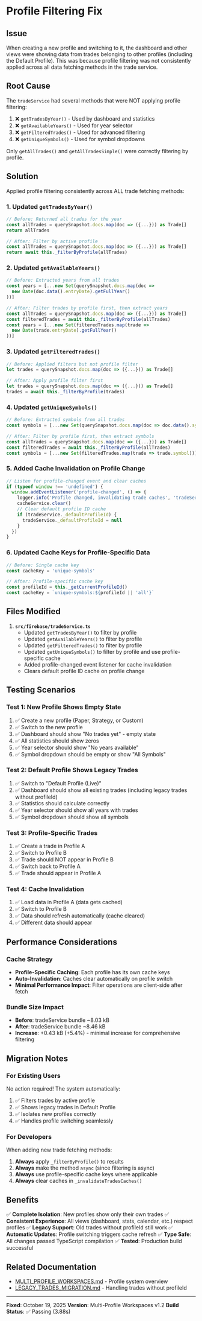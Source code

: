 # Profile Filtering Fix

## Issue

When creating a new profile and switching to it, the dashboard and other views were showing data from trades belonging to other profiles (including the Default Profile). This was because profile filtering was not consistently applied across all data fetching methods in the trade service.

## Root Cause

The `tradeService` had several methods that were NOT applying profile filtering:

1. ❌ `getTradesByYear()` - Used by dashboard and statistics
2. ❌ `getAvailableYears()` - Used for year selector
3. ❌ `getFilteredTrades()` - Used for advanced filtering
4. ❌ `getUniqueSymbols()` - Used for symbol dropdowns

Only `getAllTrades()` and `getAllTradesSimple()` were correctly filtering by profile.

## Solution

Applied profile filtering consistently across ALL trade fetching methods:

### 1. Updated `getTradesByYear()`

```typescript
// Before: Returned all trades for the year
const allTrades = querySnapshot.docs.map(doc => ({...})) as Trade[]
return allTrades

// After: Filter by active profile
const allTrades = querySnapshot.docs.map(doc => ({...})) as Trade[]
return await this._filterByProfile(allTrades)
```

### 2. Updated `getAvailableYears()`

```typescript
// Before: Extracted years from all trades
const years = [...new Set(querySnapshot.docs.map(doc =>
  new Date(doc.data().entryDate).getFullYear()
))]

// After: Filter trades by profile first, then extract years
const allTrades = querySnapshot.docs.map(doc => ({...})) as Trade[]
const filteredTrades = await this._filterByProfile(allTrades)
const years = [...new Set(filteredTrades.map(trade =>
  new Date(trade.entryDate).getFullYear()
))]
```

### 3. Updated `getFilteredTrades()`

```typescript
// Before: Applied filters but not profile filter
let trades = querySnapshot.docs.map(doc => ({...})) as Trade[]

// After: Apply profile filter first
let trades = querySnapshot.docs.map(doc => ({...})) as Trade[]
trades = await this._filterByProfile(trades)
```

### 4. Updated `getUniqueSymbols()`

```typescript
// Before: Extracted symbols from all trades
const symbols = [...new Set(querySnapshot.docs.map(doc => doc.data().symbol))]

// After: Filter by profile first, then extract symbols
const allTrades = querySnapshot.docs.map(doc => ({...})) as Trade[]
const filteredTrades = await this._filterByProfile(allTrades)
const symbols = [...new Set(filteredTrades.map(trade => trade.symbol))]
```

### 5. Added Cache Invalidation on Profile Change

```typescript
// Listen for profile-changed event and clear caches
if (typeof window !== 'undefined') {
  window.addEventListener('profile-changed', () => {
    logger.info('Profile changed, invalidating trade caches', 'tradeService')
    cacheService.clear()
    // Clear default profile ID cache
    if (tradeService._defaultProfileId) {
      tradeService._defaultProfileId = null
    }
  })
}
```

### 6. Updated Cache Keys for Profile-Specific Data

```typescript
// Before: Single cache key
const cacheKey = 'unique-symbols'

// After: Profile-specific cache key
const profileId = this._getCurrentProfileId()
const cacheKey = `unique-symbols:${profileId || 'all'}`
```

## Files Modified

1. **`src/firebase/tradeService.ts`**
   - Updated `getTradesByYear()` to filter by profile
   - Updated `getAvailableYears()` to filter by profile
   - Updated `getFilteredTrades()` to filter by profile
   - Updated `getUniqueSymbols()` to filter by profile and use profile-specific cache
   - Added profile-changed event listener for cache invalidation
   - Clears default profile ID cache on profile change

## Testing Scenarios

### Test 1: New Profile Shows Empty State

1. ✅ Create a new profile (Paper, Strategy, or Custom)
2. ✅ Switch to the new profile
3. ✅ Dashboard should show "No trades yet" - empty state
4. ✅ All statistics should show zeros
5. ✅ Year selector should show "No years available"
6. ✅ Symbol dropdown should be empty or show "All Symbols"

### Test 2: Default Profile Shows Legacy Trades

1. ✅ Switch to "Default Profile (Live)"
2. ✅ Dashboard should show all existing trades (including legacy trades without profileId)
3. ✅ Statistics should calculate correctly
4. ✅ Year selector should show all years with trades
5. ✅ Symbol dropdown should show all symbols

### Test 3: Profile-Specific Trades

1. ✅ Create a trade in Profile A
2. ✅ Switch to Profile B
3. ✅ Trade should NOT appear in Profile B
4. ✅ Switch back to Profile A
5. ✅ Trade should appear in Profile A

### Test 4: Cache Invalidation

1. ✅ Load data in Profile A (data gets cached)
2. ✅ Switch to Profile B
3. ✅ Data should refresh automatically (cache cleared)
4. ✅ Different data should appear

## Performance Considerations

### Cache Strategy

- **Profile-Specific Caching**: Each profile has its own cache keys
- **Auto-Invalidation**: Caches clear automatically on profile switch
- **Minimal Performance Impact**: Filter operations are client-side after fetch

### Bundle Size Impact

- **Before**: tradeService bundle ~8.03 kB
- **After**: tradeService bundle ~8.46 kB
- **Increase**: +0.43 kB (+5.4%) - minimal increase for comprehensive filtering

## Migration Notes

### For Existing Users

No action required! The system automatically:

1. ✅ Filters trades by active profile
2. ✅ Shows legacy trades in Default Profile
3. ✅ Isolates new profiles correctly
4. ✅ Handles profile switching seamlessly

### For Developers

When adding new trade fetching methods:

1. **Always** apply `_filterByProfile()` to results
2. **Always** make the method `async` (since filtering is async)
3. **Always** use profile-specific cache keys where applicable
4. **Always** clear caches in `_invalidateTradesCaches()`

## Benefits

✅ **Complete Isolation**: New profiles show only their own trades
✅ **Consistent Experience**: All views (dashboard, stats, calendar, etc.) respect profiles
✅ **Legacy Support**: Old trades without profileId still work
✅ **Automatic Updates**: Profile switching triggers cache refresh
✅ **Type Safe**: All changes passed TypeScript compilation
✅ **Tested**: Production build successful

## Related Documentation

- [MULTI_PROFILE_WORKSPACES.md](./MULTI_PROFILE_WORKSPACES.md) - Profile system overview
- [LEGACY_TRADES_MIGRATION.md](./LEGACY_TRADES_MIGRATION.md) - Handling trades without profileId

---

**Fixed**: October 19, 2025
**Version**: Multi-Profile Workspaces v1.2
**Build Status**: ✅ Passing (3.88s)
